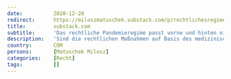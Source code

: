 ```yaml
---
date:          2020-12-20
redirect:      https://miloszmatuschek.substack.com/p/rechtlichesregimevorschau
title:         substack.com
subtitle:      'Das rechtliche Pandemieregime passt vorne und hinten nicht'
description:   'Sind die rechtlichen Maßnahmen auf Basis des medizinischen Geschehens gerechtfertigt? Der Corona-Komplex, Teil 2. (Vorschau)'
country:       COM
persons:       [Matuschek Milosz]
categories:    [Recht]
tags:          []
---
```

